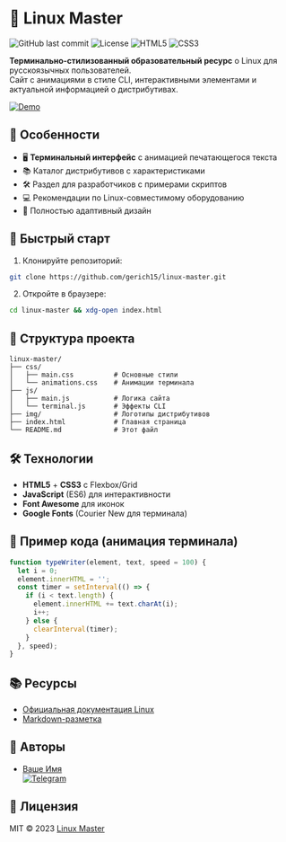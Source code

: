 # 🐧 Linux Master

![GitHub last commit](https://img.shields.io/github/last-commit/yourname/linux-master?color=00ff00&style=flat-square)
![License](https://img.shields.io/badge/license-MIT-brightgreen)
![HTML5](https://img.shields.io/badge/-HTML5-E34F26?logo=html5&logoColor=white)
![CSS3](https://img.shields.io/badge/-CSS3-1572B6?logo=css3&logoColor=white)

**Терминально-стилизованный образовательный ресурс** о Linux для русскоязычных пользователей.  
Сайт с анимациями в стиле CLI, интерактивными элементами и актуальной информацией о дистрибутивах.

[![Demo](![2025-04-07_01-28-17](https://github.com/user-attachments/assets/64925453-4077-48c2-ba2c-970ae54ea23f)
)](https://your-site-url.com)

## 🌟 Особенности

- 🖥️ **Терминальный интерфейс** с анимацией печатающегося текста
- 📚 Каталог дистрибутивов с характеристиками
- 🛠️ Раздел для разработчиков с примерами скриптов
- 💻 Рекомендации по Linux-совместимому оборудованию
- 📱 Полностью адаптивный дизайн

## 🚀 Быстрый старт

1. Клонируйте репозиторий:
```bash
git clone https://github.com/gerich15/linux-master.git
```
2. Откройте в браузере:
```bash
cd linux-master && xdg-open index.html
```

## 🧩 Структура проекта

```
linux-master/
├── css/
│   ├── main.css          # Основные стили
│   └── animations.css    # Анимации терминала
├── js/
│   ├── main.js           # Логика сайта
│   └── terminal.js       # Эффекты CLI
├── img/                  # Логотипы дистрибутивов
├── index.html            # Главная страница
└── README.md             # Этот файл
```

## 🛠 Технологии

- **HTML5** + **CSS3** с Flexbox/Grid
- **JavaScript** (ES6) для интерактивности
- **Font Awesome** для иконок
- **Google Fonts** (Courier New для терминала)

## 📌 Пример кода (анимация терминала)

```javascript
function typeWriter(element, text, speed = 100) {
  let i = 0;
  element.innerHTML = '';
  const timer = setInterval(() => {
    if (i < text.length) {
      element.innerHTML += text.charAt(i);
      i++;
    } else {
      clearInterval(timer);
    }
  }, speed);
}
```

## 📚 Ресурсы

- [Официальная документация Linux](https://www.kernel.org/doc/html/latest/)
- [Markdown-разметка](https://www.markdownguide.org/)

## 👥 Авторы

- [Ваше Имя](https://github.com/gerich15)  
  [![Telegram](https://img.shields.io/badge/-Telegram-0088cc?logo=telegram)](https://t.me/@tamtut15blud)

## 📜 Лицензия

MIT © 2023 [Linux Master](https://github.com/gerich15/linux-master)
